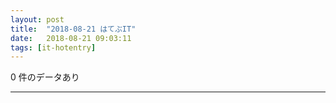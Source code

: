```yaml
---
layout: post
title:  "2018-08-21 はてぶIT"
date:   2018-08-21 09:03:11
tags: [it-hotentry]
---
```

0 件のデータあり

<hr>
